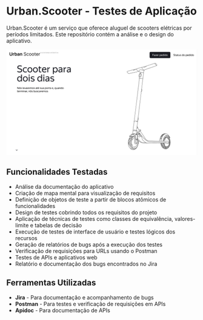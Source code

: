 # Urban.Scooter - Testes de Aplicação

Urban.Scooter é um serviço que oferece aluguel de scooters elétricas por períodos limitados. Este repositório contém  a análise e o design do aplicativo.

<div align="center">
    <img src= "Urban Scooter Image.png" alt="Urban Scooter" width="900">
</div>

## Funcionalidades Testadas

- Análise da documentação do aplicativo
- Criação de mapa mental para visualização de requisitos
- Definição de objetos de teste a partir de blocos atômicos de funcionalidades
- Design de testes cobrindo todos os requisitos do projeto
- Aplicação de técnicas de testes como classes de equivalência, valores-limite e tabelas de decisão
- Execução de testes de interface de usuário e testes lógicos dos recursos
- Geração de relatórios de bugs após a execução dos testes
- Verificação de requisições para URLs usando o Postman
- Testes de APIs e aplicativos web
- Relatório e documentação dos bugs encontrados no Jira

## Ferramentas Utilizadas

- **Jira** - Para documentação e acompanhamento de bugs
- **Postman** - Para testes e verificação de requisições em APIs
- **Apidoc** - Para documentação de APIs

